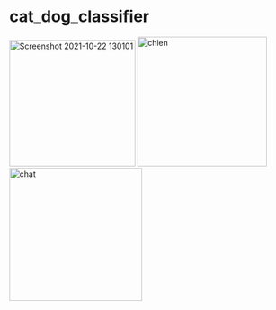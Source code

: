 # cat_dog_classifier

<img width="224" alt="Screenshot 2021-10-22 130101" src="https://user-images.githubusercontent.com/72077470/138435539-f10f8637-2095-4dc9-95bd-5f156988abfd.png"> <img width="230" alt="chien" src="https://user-images.githubusercontent.com/72077470/138435560-40701e48-be3d-4f48-a362-9cc8ed344e44.png"> <img width="236" alt="chat" src="https://user-images.githubusercontent.com/72077470/138435576-3ebab140-b6a3-499b-9c0d-b46fe7b9485b.png">
